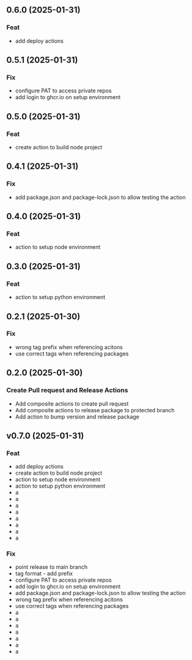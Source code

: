 ## 0.6.0 (2025-01-31)

### Feat

- add deploy actions

## 0.5.1 (2025-01-31)

### Fix

- configure PAT to access private repos
- add login to ghcr.io on setup environment

## 0.5.0 (2025-01-31)

### Feat

- create action to build node project

## 0.4.1 (2025-01-31)

### Fix

- add package.json and package-lock.json to allow testing the action

## 0.4.0 (2025-01-31)

### Feat

- action to setup node environment

## 0.3.0 (2025-01-31)

### Feat

- action to setup python environment

## 0.2.1 (2025-01-30)

### Fix

- wrong tag prefix when referencing acitons
- use correct tags when referencing packages

## 0.2.0 (2025-01-30)

### Create Pull request and Release Actions

- Add composite actions to create pull request
- Add composite actions to release package to protected branch
- Add action to bump version and release package

## v0.7.0 (2025-01-31)

### Feat

- add deploy actions
- create action to build node project
- action to setup node environment
- action to setup python environment
- a
- a
- a
- a
- a
- a
- a
- a

### Fix

- point release to main branch
- tag format - add prefix
- configure PAT to access private repos
- add login to ghcr.io on setup environment
- add package.json and package-lock.json to allow testing the action
- wrong tag prefix when referencing acitons
- use correct tags when referencing packages
- a
- a
- a
- a
- a
- a
- a
